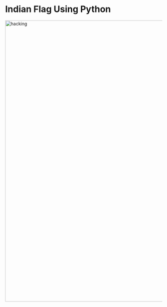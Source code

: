 # Indian Flag Using Python
<img align="center" alt="hacking" width="900" src="https://media.geeksforgeeks.org/wp-content/uploads/20210301092725/ezgif7dc98a462c60b.gif">

